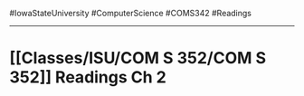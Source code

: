 #IowaStateUniversity
#ComputerScience 
#COMS342 
#Readings

---

# [[Classes/ISU/COM S 352/COM S 352]] Readings Ch 2